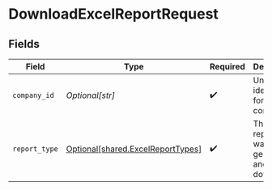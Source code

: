 # DownloadExcelReportRequest


## Fields

| Field                                                                            | Type                                                                             | Required                                                                         | Description                                                                      | Example                                                                          |
| -------------------------------------------------------------------------------- | -------------------------------------------------------------------------------- | -------------------------------------------------------------------------------- | -------------------------------------------------------------------------------- | -------------------------------------------------------------------------------- |
| `company_id`                                                                     | *Optional[str]*                                                                  | :heavy_check_mark:                                                               | Unique identifier for a company.                                                 | 8a210b68-6988-11ed-a1eb-0242ac120002                                             |
| `report_type`                                                                    | [Optional[shared.ExcelReportTypes]](undefined/models/shared/excelreporttypes.md) | :heavy_check_mark:                                                               | The type of report you want to generate and download.                            |                                                                                  |